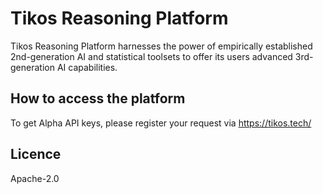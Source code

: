# Tikos Reasoning Platform

Tikos Reasoning Platform harnesses the power of empirically established 2nd-generation AI and statistical toolsets to offer its users advanced 3rd-generation AI capabilities.

## How to access the platform

To get Alpha API keys, please register your request via https://tikos.tech/

## Licence

Apache-2.0